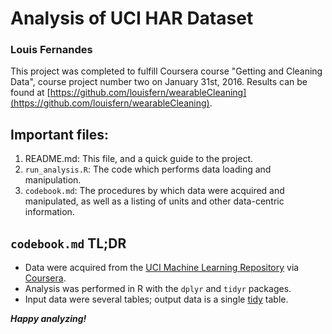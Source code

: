# Analysis of UCI HAR Dataset
### Louis Fernandes
This project was completed to fulfill Coursera course "Getting and Cleaning Data", course project number two on January 31st, 2016. Results can be found at [https://github.com/louisfern/wearableCleaning](https://github.com/louisfern/wearableCleaning).

## Important files:
1. README.md: This file, and a quick guide to the project.
2. `run_analysis.R`: The code which performs data loading and manipulation.
3. `codebook.md`: The procedures by which data were acquired and manipulated, as well as a listing of units and other data-centric information.

## `codebook.md` TL;DR
- Data were acquired from the [UCI Machine Learning Repository](http://archive.ics.uci.edu/ml/datasets/Human+Activity+Recognition+Using+Smartphones) via [Coursera](https://d396qusza40orc.cloudfront.net/getdata%2Fprojectfiles%2FUCI%20HAR%20Dataset.zip).
- Analysis was performed in R with the `dplyr` and `tidyr` packages.
- Input data were several tables; output data is a single [tidy](http://vita.had.co.nz/papers/tidy-data.pdf) table. 

**_Happy analyzing!_**